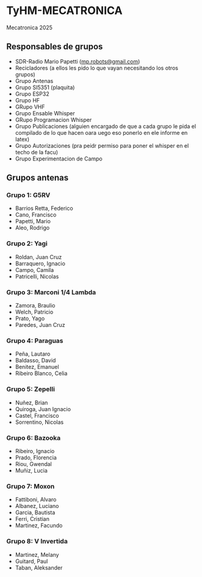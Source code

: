 # TyHM-MECATRONICA
Mecatronica 2025 

## Responsables de grupos 

* SDR-Radio Mario Papetti <Link al github del grupo> (mp.robots@gmail.com)
* Recicladores (a ellos les pido lo que vayan necesitando los otros grupos)
* Grupo Antenas
* Grupo SI5351 (plaquita)
* Grupo ESP32
* Grupo HF
* GRupo VHF
* Grupo Ensable Whisper
* GRupo Programacion Whisper
* Grupo Publicaciones (alguien encargado de que a cada grupo le pida el compilado de lo que hacen oara uego eso ponerlo en ele informe en latex)
* Grupo Autorizaciones (pra peidr permiso para poner el whisper en el techo de la facu)
* Grupo Experimentacion de Campo
## Grupos antenas 
### Grupo 1: G5RV
* Barrios Retta, Federico
* Cano, Francisco
* Papetti, Mario
* Aleo, Rodrigo
### Grupo 2: Yagi
* Roldan, Juan Cruz
* Barraquero, Ignacio
* Campo, Camila
* Patricelli, Nicolas
### Grupo 3: Marconi 1/4 Lambda
* Zamora, Braulio
* Welch, Patricio
* Prato, Yago
* Paredes, Juan Cruz
### Grupo 4: Paraguas
* Peña, Lautaro
* Baldasso, David
* Benitez, Emanuel
* Ribeiro Blanco, Celia
### Grupo 5: Zepelli
* Nuñez, Brian
* Quiroga, Juan Ignacio
* Castel, Francisco
* Sorrentino, Nicolas
### Grupo 6: Bazooka
* Ribeiro, Ignacio
* Prado, Florencia
* Riou, Gwendal
* Muñiz, Lucia
### Grupo 7: Moxon
* Fattiboni, Alvaro
* Albanez, Luciano
* Garcia, Bautista
* Ferri, Cristian
* Martinez, Facundo
### Grupo 8: V Invertida
* Martinez, Melany
* Guitard, Paul
* Taban, Aleksander
